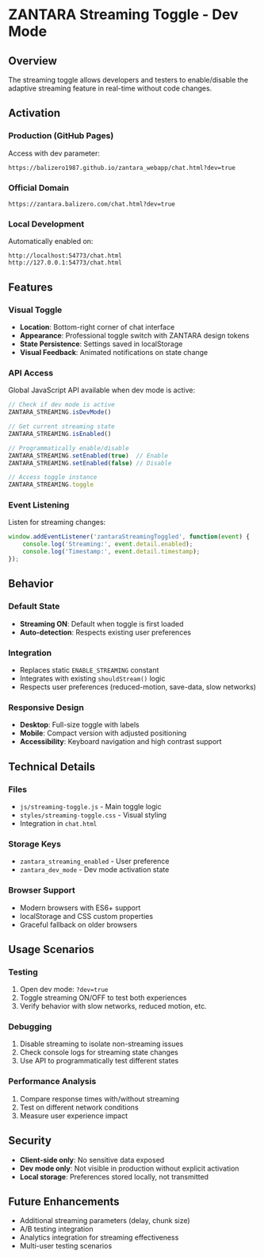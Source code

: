 # ZANTARA Streaming Toggle - Dev Mode

## Overview

The streaming toggle allows developers and testers to enable/disable the adaptive streaming feature in real-time without code changes.

## Activation

### Production (GitHub Pages)
Access with dev parameter:
```
https://balizero1987.github.io/zantara_webapp/chat.html?dev=true
```

### Official Domain
```
https://zantara.balizero.com/chat.html?dev=true
```

### Local Development
Automatically enabled on:
```
http://localhost:54773/chat.html
http://127.0.0.1:54773/chat.html
```

## Features

### Visual Toggle
- **Location**: Bottom-right corner of chat interface
- **Appearance**: Professional toggle switch with ZANTARA design tokens
- **State Persistence**: Settings saved in localStorage
- **Visual Feedback**: Animated notifications on state change

### API Access
Global JavaScript API available when dev mode is active:

```javascript
// Check if dev mode is active
ZANTARA_STREAMING.isDevMode()

// Get current streaming state
ZANTARA_STREAMING.isEnabled()

// Programmatically enable/disable
ZANTARA_STREAMING.setEnabled(true)  // Enable
ZANTARA_STREAMING.setEnabled(false) // Disable

// Access toggle instance
ZANTARA_STREAMING.toggle
```

### Event Listening
Listen for streaming changes:

```javascript
window.addEventListener('zantaraStreamingToggled', function(event) {
    console.log('Streaming:', event.detail.enabled);
    console.log('Timestamp:', event.detail.timestamp);
});
```

## Behavior

### Default State
- **Streaming ON**: Default when toggle is first loaded
- **Auto-detection**: Respects existing user preferences

### Integration
- Replaces static `ENABLE_STREAMING` constant
- Integrates with existing `shouldStream()` logic
- Respects user preferences (reduced-motion, save-data, slow networks)

### Responsive Design
- **Desktop**: Full-size toggle with labels
- **Mobile**: Compact version with adjusted positioning
- **Accessibility**: Keyboard navigation and high contrast support

## Technical Details

### Files
- `js/streaming-toggle.js` - Main toggle logic
- `styles/streaming-toggle.css` - Visual styling
- Integration in `chat.html`

### Storage Keys
- `zantara_streaming_enabled` - User preference
- `zantara_dev_mode` - Dev mode activation state

### Browser Support
- Modern browsers with ES6+ support
- localStorage and CSS custom properties
- Graceful fallback on older browsers

## Usage Scenarios

### Testing
1. Open dev mode: `?dev=true`
2. Toggle streaming ON/OFF to test both experiences
3. Verify behavior with slow networks, reduced motion, etc.

### Debugging
1. Disable streaming to isolate non-streaming issues
2. Check console logs for streaming state changes
3. Use API to programmatically test different states

### Performance Analysis
1. Compare response times with/without streaming
2. Test on different network conditions
3. Measure user experience impact

## Security

- **Client-side only**: No sensitive data exposed
- **Dev mode only**: Not visible in production without explicit activation
- **Local storage**: Preferences stored locally, not transmitted

## Future Enhancements

- Additional streaming parameters (delay, chunk size)
- A/B testing integration
- Analytics integration for streaming effectiveness
- Multi-user testing scenarios